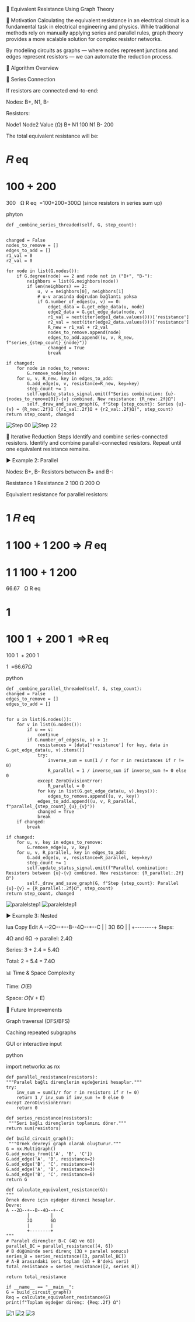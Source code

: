 📘 Equivalent Resistance Using Graph Theory

🎯 Motivation
Calculating the equivalent resistance in an electrical circuit is a fundamental task in electrical engineering and physics. While traditional methods rely on manually applying series and parallel rules, graph theory provides a more scalable solution for complex resistor networks.

By modeling circuits as graphs — where nodes represent junctions and edges represent resistors — we can automate the reduction process.

🧠 Algorithm Overview

🔹 Series Connection

If resistors are connected end-to-end:

Nodes:
B+, N1, B-

Resistors:

Node1	Node2	Value (Ω)
B+	N1	100
N1	B-	200

The total equivalent resistance will be:

𝑅
eq
=
100
+
200
=
300
  
Ω
R 
eq
​
 =100+200=300Ω
(since resistors in series sum up)

phyton


    def _combine_series_threaded(self, G, step_count):


    changed = False
    nodes_to_remove = []
    edges_to_add = []
    r1_val = 0
    r2_val = 0

    for node in list(G.nodes()):
        if G.degree(node) == 2 and node not in ("B+", "B-"):
            neighbors = list(G.neighbors(node))
            if len(neighbors) == 2:
                u, v = neighbors[0], neighbors[1]
                # u-v arasında doğrudan bağlantı yoksa
                if G.number_of_edges(u, v) == 0:
                    edge1_data = G.get_edge_data(u, node)
                    edge2_data = G.get_edge_data(node, v)
                    r1_val = next(iter(edge1_data.values()))['resistance']
                    r2_val = next(iter(edge2_data.values()))['resistance']
                    R_new = r1_val + r2_val
                    nodes_to_remove.append(node)
                    edges_to_add.append((u, v, R_new, f"series_{step_count}_{node}"))
                    changed = True
                    break

    if changed:
        for node in nodes_to_remove:
            G.remove_node(node)
        for u, v, R_new, key in edges_to_add:
            G.add_edge(u, v, resistance=R_new, key=key)
            step_count += 1
            self.update_status_signal.emit(f"Series combination: {u}-{nodes_to_remove[0]}-{v} combined. New resistance: {R_new:.2f}Ω")
            self._draw_and_save_graph(G, f"Step {step_count}: Series {u}-{v} = {R_new:.2f}Ω ({r1_val:.2f}Ω + {r2_val:.2f}Ω)", step_count)
    return step_count, changed
![Step 00](Seriesstep_00.png)
![Step 22](seriesstep_02.png)


🔄 Iterative Reduction Steps
Identify and combine series-connected resistors.
Identify and combine parallel-connected resistors.
Repeat until one equivalent resistance remains.

▶ Example 2: Parallel

Nodes: B+, B-
Resistors between B+ and B-:

Resistance 1	Resistance 2
100 Ω	200 Ω

Equivalent resistance for parallel resistors:

1
𝑅
eq
=
1
100
+
1
200
⇒
𝑅
eq
=
1
1
100
+
1
200
=
66.67
  
Ω
R 
eq
​
 
1
​
 = 
100
1
​
 + 
200
1
​
 ⇒R 
eq
​
 = 
100
1
​
 + 
200
1
​
 
1
​
 =66.67Ω

python

    def _combine_parallel_threaded(self, G, step_count):
    changed = False
    edges_to_remove = []
    edges_to_add = []

    
    for u in list(G.nodes()):
        for v in list(G.nodes()):
            if u == v:
                continue
            if G.number_of_edges(u, v) > 1:
                resistances = [data['resistance'] for key, data in G.get_edge_data(u, v).items()]
                try:
                    inverse_sum = sum(1 / r for r in resistances if r != 0)
                    R_parallel = 1 / inverse_sum if inverse_sum != 0 else 0
                except ZeroDivisionError:
                    R_parallel = 0
                for key in list(G.get_edge_data(u, v).keys()):
                    edges_to_remove.append((u, v, key))
                edges_to_add.append((u, v, R_parallel, f"parallel_{step_count}_{u}_{v}"))
                changed = True
                break
        if changed:
            break

    if changed:
        for u, v, key in edges_to_remove:
            G.remove_edge(u, v, key)
        for u, v, R_parallel, key in edges_to_add:
            G.add_edge(u, v, resistance=R_parallel, key=key)
            step_count += 1
            self.update_status_signal.emit(f"Parallel combination: Resistors between {u}-{v} combined. New resistance: {R_parallel:.2f}Ω")
            self._draw_and_save_graph(G, f"Step {step_count}: Parallel {u}-{v} = {R_parallel:.2f}Ω", step_count)
    return step_count, changed
![paralelstep1](paralel_step_02.png)
![paralelstep1](paralel_step_01.png)


▶ Example 3: Nested

lua
Copy
Edit
A --2Ω--+--B--4Ω--+--C
        |        |
        3Ω       6Ω
        |        |
        +--------+
Steps:

4Ω and 6Ω → parallel: 2.4Ω

Series: 3 + 2.4 = 5.4Ω

Total: 2 + 5.4 = 7.4Ω

📊 Time & Space Complexity

Time: 𝑂(E)

Space: 𝑂(V + E)

🚀 Future Improvements

Graph traversal (DFS/BFS)

Caching repeated subgraphs

GUI or interactive input

python

import networkx as nx

    def parallel_resistance(resistors):
    """Paralel bağlı dirençlerin eşdeğerini hesaplar."""
    try:
        inv_sum = sum(1/r for r in resistors if r != 0)
        return 1 / inv_sum if inv_sum != 0 else 0
    except ZeroDivisionError:
        return 0

    def series_resistance(resistors):
     """Seri bağlı dirençlerin toplamını döner."""
    return sum(resistors)

    def build_circuit_graph():
     """Örnek devreyi graph olarak oluşturur."""
    G = nx.MultiGraph()
    G.add_nodes_from(['A', 'B', 'C'])
    G.add_edge('A', 'B', resistance=2)
    G.add_edge('B', 'C', resistance=4)
    G.add_edge('A', 'B', resistance=3)
    G.add_edge('B', 'C', resistance=6)
    return G

    def calculate_equivalent_resistance(G):
    """
    Örnek devre için eşdeğer direnci hesaplar.
    Devre:
    A --2Ω--+--B--4Ω--+--C
            |        |
            3Ω       6Ω
            |        |
            +--------+
    """
    # Paralel dirençler B-C (4Ω ve 6Ω)
    parallel_BC = parallel_resistance([4, 6])
    # B düğümünde seri direnç (3Ω + paralel sonucu)
    series_B = series_resistance([3, parallel_BC])
    # A-B arasındaki seri toplam (2Ω + B'deki seri)
    total_resistance = series_resistance([2, series_B])

    return total_resistance

    if __name__ == "__main__":
    G = build_circuit_graph()
    Req = calculate_equivalent_resistance(G)
    print(f"Toplam eşdeğer direnç: {Req:.2f} Ω")

![1](1.png)
![2](2@.png)
![3](3.png)

